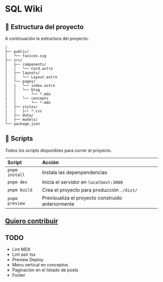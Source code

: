 # SQL Wiki

## 🚀 Estructura del proyecto

A continuación la estructura del proyecto:

```
/
├── public/
│   └── favicon.svg
├── src/
│   ├── components/
│   │   └── Card.astro
│   ├── layouts/
│   │   └── Layout.astro
│   └── pages/
│   │   └── index.astro
|   │   └── blog
|   │       └── *.mdx
|   │   └── concepts
|   │       └── *.mdx
|   ├── styles/
|   │   ├── *.css
|   ├── data/
|   ├── models/
└── package.json
```

## 🧞 Scripts

Todos los scripts disponibles para correr el proyecto.

| Script             | Acción                                           |
| :------------------| :----------------------------------------------- |
| `pnpm install`     | Instala las depenpendencias                        |
| `pnpm dev`         | Inicia el servidor en `localhost:3000`             |
| `pnpm build`       | Crea el proyecto para producción `./dist/`          |
| `pnpm preview`     | Previsualiza el proyecto construido anteriormente  |

## [Quiero contribuir](CONTRIBUTING.MD)

## TODO
 * Lint MDX
 * Lint astr tsx
 * Preview Deploy
 * Menu vertical en conceptos
 * Paginación en el listado de posts
 * Footer


